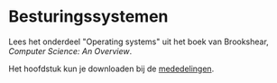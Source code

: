 # Besturingssystemen

Lees het onderdeel "Operating systems" uit het boek van Brookshear, *Computer Science: An Overview*.

Het hoofdstuk kun je downloaden bij de [mededelingen](/announcements).
